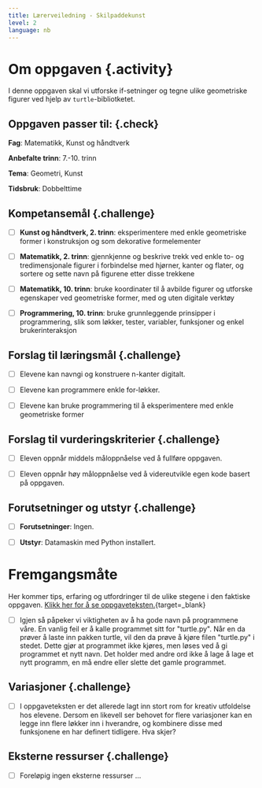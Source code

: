 ```yaml
---
title: Lærerveiledning - Skilpaddekunst
level: 2
language: nb
---
```



# Om oppgaven {.activity}

I denne oppgaven skal vi utforske if-setninger og tegne ulike geometriske figurer ved hjelp av `turtle`-bibliotketet. 


## Oppgaven passer til: {.check}

 __Fag__: Matematikk, Kunst og håndtverk

 __Anbefalte trinn__: 7.-10. trinn

 __Tema__: Geometri, Kunst

 __Tidsbruk__: Dobbelttime


 ## Kompetansemål {.challenge}

  - [ ] __Kunst og håndtverk, 2. trinn__: eksperimentere med enkle geometriske former i konstruksjon og som dekorative formelementer

 - [ ] __Matematikk, 2. trinn__: gjennkjenne og beskrive trekk ved enkle to- og tredimensjonale figurer i forbindelse med hjørner, kanter og flater, og sortere og sette navn på figurene etter disse trekkene

 - [ ] __Matematikk, 10. trinn__: bruke koordinater til å avbilde figurer og utforske egenskaper ved geometriske former, med og uten digitale verktøy

 - [ ] __Programmering, 10. trinn__: bruke grunnleggende prinsipper i programmering, slik som løkker, tester, variabler, funksjoner og enkel brukerinteraksjon


 ## Forslag til læringsmål {.challenge}

 - [ ] Elevene kan navngi og konstruere n-kanter digitalt.  

 - [ ] Elevene kan programmere enkle for-løkker.

 - [ ] Elevene kan bruke programmering til å eksperimentere med enkle geometriske former


 ## Forslag til vurderingskriterier {.challenge}

 - [ ] Eleven oppnår middels måloppnåelse ved å fullføre oppgaven.

 - [ ] Eleven oppnår høy måloppnåelse ved å videreutvikle egen kode basert på oppgaven. 

 
 ## Forutsetninger og utstyr {.challenge}

 - [ ]  __Forutsetninger__: Ingen.

 - [ ]  __Utstyr__: Datamaskin med Python installert.


 # Fremgangsmåte

 Her kommer tips, erfaring og utfordringer til de ulike stegene i den faktiske oppgaven. [Klikk her for å se oppgaveteksten.](../skilpadder/skilpadder.html){target=_blank}

 - [ ] Igjen så påpeker vi viktigheten av å ha gode navn på programmene våre. En vanlig feil er å kalle programmet  sitt  for "turtle.py". Når en da prøver å laste inn pakken turtle, vil den da prøve å kjøre filen "turtle.py" i stedet. Dette gjør at programmet ikke kjøres, men løses ved å gi programmet et nytt navn. Det holder med andre ord ikke å lage å lage et nytt programm, en må endre eller slette det gamle programmet.   


 ## Variasjoner {.challenge}

 - [ ] I oppgaveteksten er det allerede lagt inn stort rom for kreativ utfoldelse hos elevene. Dersom en likevell ser behovet for flere variasjoner kan en legge inn flere løkker inn i hverandre, og kombinere disse med funksjonene en har definert tidligere. Hva skjer?


 ## Eksterne ressurser {.challenge}

 - [ ] Foreløpig ingen eksterne ressurser ...


